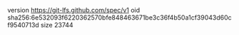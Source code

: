 version https://git-lfs.github.com/spec/v1
oid sha256:6e532093f6220362570bfe848463671be3c36f4b50a1cf39043d60cf9540713d
size 23744
